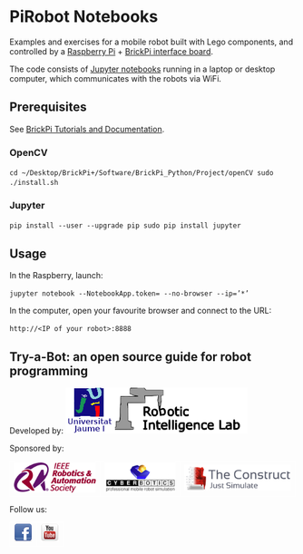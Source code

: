 # PiRobot Notebooks

Examples and exercises for a mobile robot built with Lego components,
and controlled by a [Raspberry Pi](https://www.raspberrypi.org/) + [BrickPi interface board](https://www.dexterindustries.com/brickpi/).

The code consists of [Jupyter notebooks](http://jupyter.org/) 
running in a laptop or desktop computer, 
which communicates with the robots via WiFi.

## Prerequisites

See [BrickPi Tutorials and Documentation](https://www.dexterindustries.com/brickpi3-tutorials-documentation/).

### OpenCV

`cd ~/Desktop/BrickPi+/Software/BrickPi_Python/Project/openCV
sudo ./install.sh`

### Jupyter

`pip install --user --upgrade pip
sudo pip install jupyter`

## Usage

In the Raspberry, launch:

`jupyter notebook --NotebookApp.token= --no-browser --ip=’*’`

In the computer, open your favourite browser and connect to the URL:

`http://<IP of your robot>:8888`

## Try-a-Bot: an open source guide for robot programming

Developed by:
[![Robotic Intelligence Lab @ UJI](img/logo/robinlab.png "Robotic Intelligence Lab @ UJI")](http://robinlab.uji.es)

Sponsored by:
<table>
<tr>
<td style="border:1px solid #ffffff ;"><a href="http://www.ieee-ras.org"><img src="img/logo/ras.png"></a></td>
<td style="border:1px solid #ffffff ;"><a href="http://www.cyberbotics.com"><img src="img/logo/cyberbotics.png"></a></td>
<td style="border:1px solid #ffffff ;"><a href="http://www.theconstructsim.com"><img src="img/logo/theconstruct.png"></a></td>
</tr>
</table>

Follow us:
<table>
<tr>
<td style="border:1px solid #ffffff ;"><a href="https://www.facebook.com/RobotProgrammingNetwork"><img src="img/logo/facebook.png"></a></td>
<td style="border:1px solid #ffffff ;"><a href="https://www.youtube.com/user/robotprogrammingnet"><img src="img/logo/youtube.png"></a></td>
</tr>
</table>
